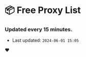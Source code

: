 # :package: Free Proxy List
### Updated every 15 minutes.

- Last updated: `2024-06-01 15:05`

:heart:
